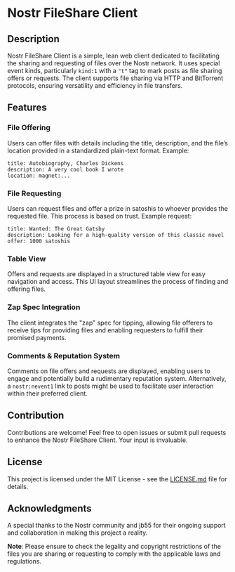 # Nostr FileShare Client

## Description
Nostr FileShare Client is a simple, lean web client dedicated to facilitating the sharing and requesting of files over the Nostr network. It uses special event kinds, particularly `kind:1` with a `"t"` tag to mark posts as file sharing offers or requests. The client supports file sharing via HTTP and BitTorrent protocols, ensuring versatility and efficiency in file transfers.

## Features

### File Offering
Users can offer files with details including the title, description, and the file’s location provided in a standardized plain-text format. Example:

```plaintext
title: Autobiography, Charles Dickens
description: A very cool book I wrote
location: magnet:...
```

### File Requesting
Users can request files and offer a prize in satoshis to whoever provides the requested file. This process is based on trust. Example request:

```plaintext
title: Wanted: The Great Gatsby
description: Looking for a high-quality version of this classic novel
offer: 1000 satoshis
```

### Table View
Offers and requests are displayed in a structured table view for easy navigation and access. This UI layout streamlines the process of finding and offering files.

### Zap Spec Integration
The client integrates the "zap" spec for tipping, allowing file offerers to receive tips for providing files and enabling requesters to fulfill their promised payments.

### Comments & Reputation System
Comments on file offers and requests are displayed, enabling users to engage and potentially build a rudimentary reputation system. Alternatively, a `nostr:nevent1` link to posts might be used to facilitate user interaction within their preferred client.

## Contribution
Contributions are welcome! Feel free to open issues or submit pull requests to enhance the Nostr FileShare Client. Your input is invaluable.

## License
This project is licensed under the MIT License - see the [LICENSE.md](LICENSE.md) file for details.

## Acknowledgments
A special thanks to the Nostr community and jb55 for their ongoing support and collaboration in making this project a reality.

**Note**: Please ensure to check the legality and copyright restrictions of the files you are sharing or requesting to comply with the applicable laws and regulations.

